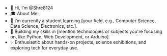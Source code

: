 - 👋 Hi, I’m @Shre8124
- 🎓 About Me:
- 🌱 I’m currently a student learning [your field, e.g., Computer Science, Data Science, Electronics, etc.].
- 🧠 Building my skills in [mention technologies or subjects you're focusing on, like Python, Web Development, or Arduino].
- 💡 Enthusiastic about hands-on projects, science exhibitions, and exploring tech for everyday use.
<!---
Shre8124/Shre8124 is a ✨ special ✨ repository because its `README.md` (this file) appears on your GitHub profile.
You can click the Preview link to take a look at your changes.
--->
